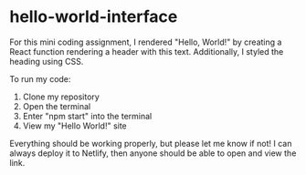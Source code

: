 # hello-world-interface

For this mini coding assignment, I rendered "Hello, World!" by creating a React function rendering a header with this text. Additionally, I styled the heading using CSS.

To run my code:
1) Clone my repository
2) Open the terminal
3) Enter "npm start" into the terminal
4) View my "Hello World!" site

Everything should be working properly, but please let me know if not! I can always deploy it to Netlify, then anyone should be able to open and view the link.
